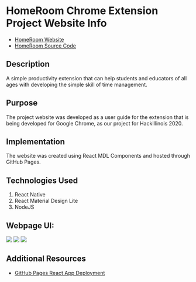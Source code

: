 # HomeRoom Chrome Extension Project Website Info

 - [HomeRoom Website](https://shruthikmusukula.github.io/homeroom-website/)
 - [HomeRoom Source Code](https://github.com/mchow101/productivity-extension)

<h2><strong>Description</strong></h2>
A simple productivity extension that can help students and educators of all ages with developing the simple skill of time management. 

<h2><strong>Purpose</strong></h2>
The project website was developed as a user guide for the extension that is being developed for Google Chrome, as our project for HackIllinois 2020. 

<h2><strong>Implementation</strong></h2>
The website was created using React MDL Components and hosted through GitHub Pages. 

<h2>Technologies Used</h2>
<ol> 
  <li>React Native</li>
  <li>React Material Design Lite</li>
  <li>NodeJS</li>
</ol>

<h2><strong>Webpage UI:</strong></h2>
<img src="https://github.com/shruthikmusukula/productivity-extension-website/blob/master/images/Screen%20Shot%202020-08-10%20at%209.37.26%20PM.png">
<img src="https://github.com/shruthikmusukula/productivity-extension-website/blob/master/images/Screen%20Shot%202020-08-10%20at%209.38.12%20PM.png">
<img src="https://github.com/shruthikmusukula/productivity-extension-website/blob/master/images/Screen%20Shot%202020-08-10%20at%209.37.39%20PM.png">

<h2><strong>Additional Resources</strong></h2>
<ul>
<li><a href="https://github.com/willsinn/myportfoliosite#github-pages">GitHub Pages React App Deployment</a></li>
</ul>
